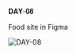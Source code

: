 𝐃𝐀𝐘-𝟎𝟖

Food site in Figma

![DAY-08](https://user-images.githubusercontent.com/85480387/205089065-b57fb5ce-ed1a-42b3-a147-852fcfb7c87f.jpg)
